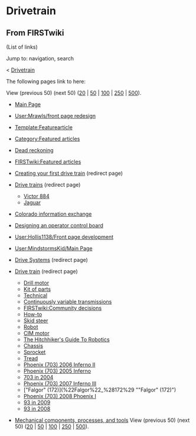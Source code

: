 # Drivetrain

## From FIRSTwiki

(List of links)

Jump to: navigation, search

< [Drivetrain](/index.php?title=Drivetrain&redirect=no "Drivetrain")

The following pages link to here:

View (previous 50) (next 50) ([20](/index.php?title=Special:Whatlinkshere/Drivetrain&limit=20&from=0 "Special:Whatlinkshere/Drivetrain") | [50](/index.php?title=Special:Whatlinkshere/Drivetrain&limit=50&from=0 "Special:Whatlinkshere/Drivetrain") | [100](/index.php?title=Special:Whatlinkshere/Drivetrain&limit=100&from=0 "Special:Whatlinkshere/Drivetrain") | [250](/index.php?title=Special:Whatlinkshere/Drivetrain&limit=250&from=0 "Special:Whatlinkshere/Drivetrain") | [500](/index.php?title=Special:Whatlinkshere/Drivetrain&limit=500&from=0 "Special:Whatlinkshere/Drivetrain")).

- [Main Page](Main_Page "Main Page")
- [User:Mrawls/front page redesign](User:Mrawls/front_page_redesign "User:Mrawls/front page redesign")
- [Template:Featurearticle](Template:Featurearticle "Template:Featurearticle")
- [Category:Featured articles](Category:Featured_articles "Category:Featured articles")
- [Dead reckoning](Dead_reckoning "Dead reckoning")
- [FIRSTwiki:Featured articles](FIRSTwiki:Featured_articles "FIRSTwiki:Featured articles")
- [Creating your first drive train](/index.php?title=Creating_your_first_drive_train&redirect=no "Creating your first drive train") (redirect page)
- [Drive trains](/index.php?title=Drive_trains&redirect=no "Drive trains") (redirect page) 

  - [Victor 884](victor-884)
  - [Jaguar](Jaguar "Jaguar")

- [Colorado information exchange](Colorado_information_exchange "Colorado information exchange")
- [Designing an operator control board](Designing_an_operator_control_board "Designing an operator control board")
- [User:Hollis1138/Front page development](User:Hollis1138/Front_page_development "User:Hollis1138/Front page development")
- [User:MindstormsKid/Main Page](User:MindstormsKid/Main_Page "User:MindstormsKid/Main Page")
- [Drive Systems](/index.php?title=Drive_Systems&redirect=no "Drive Systems") (redirect page)
- [Drive train](/index.php?title=Drive_train&redirect=no "Drive train") (redirect page) 

  - [Drill motor](Drill_motor "Drill motor")
  - [Kit of parts](Kit_of_parts "Kit of parts")
  - [Technical](Technical "Technical")
  - [Continuously variable transmissions](Continuously_variable_transmissions "Continuously variable transmissions")
  - [FIRSTwiki:Community decisions](FIRSTwiki:Community_decisions "FIRSTwiki:Community decisions")
  - [How-to](How-to "How-to")
  - [Skid steer](Skid_steer "Skid steer")
  - [Robot](Robot "Robot")
  - [CIM motor](CIM_motor "CIM motor")
  - [The Hitchhiker's Guide To Robotics](The_Hitchhiker%27s_Guide_To_Robotics "The Hitchhiker's Guide To Robotics")
  - [Chassis](Chassis "Chassis")
  - [Sprocket](Sprocket "Sprocket")
  - [Tread](Tread "Tread")
  - [Phoenix (703) 2006 Inferno II](Phoenix_%28703%29_2006_Inferno_II "Phoenix \(703\) 2006 Inferno II")
  - [Phoenix (703) 2005 Inferno](Phoenix_%28703%29_2005_Inferno "Phoenix \(703\) 2005 Inferno")
  - [703 in 2004](703_in_2004 "703 in 2004")
  - [Phoenix (703) 2007 Inferno III](Phoenix_%28703%29_2007_Inferno_III "Phoenix \(703\) 2007 Inferno III")
  - ["Falgor" (172)](%22Falgor%22_%28172%29 ""Falgor" \(172\)")
  - [Phoenix (703) 2008 Phoenix I](Phoenix_%28703%29_2008_Phoenix_I "Phoenix \(703\) 2008 Phoenix I")
  - [93 in 2009](93_in_2009 "93 in 2009")
  - [93 in 2008](93_in_2008 "93 in 2008")

- [Mechanical components, processes, and tools](Mechanical_components%2C_processes%2C_and_tools "Mechanical components, processes, and tools") View (previous 50) (next 50) ([20](/index.php?title=Special:Whatlinkshere/Drivetrain&limit=20&from=0 "Special:Whatlinkshere/Drivetrain") | [50](/index.php?title=Special:Whatlinkshere/Drivetrain&limit=50&from=0 "Special:Whatlinkshere/Drivetrain") | [100](/index.php?title=Special:Whatlinkshere/Drivetrain&limit=100&from=0 "Special:Whatlinkshere/Drivetrain") | [250](/index.php?title=Special:Whatlinkshere/Drivetrain&limit=250&from=0 "Special:Whatlinkshere/Drivetrain") | [500](/index.php?title=Special:Whatlinkshere/Drivetrain&limit=500&from=0 "Special:Whatlinkshere/Drivetrain")).
